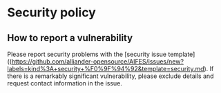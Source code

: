# Security policy

## How to report a vulnerability

Please report security problems with the
[security issue template]((https://github.com/alliander-opensource/AIFES/issues/new?labels=kind%3A+security+%F0%9F%94%92&template=security.md).
If there is a remarkably significant vulnerability, please exclude details and request contact information in the issue.
